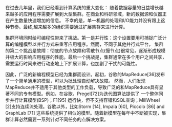 在过去几年里，我们已经看到计算系统的重大变化： 随着数据容量的日益增长越来越多的应用程序需要扩展到大型集群。在商业和科研领域，新的数据源和仪器正在产生数量快速增加的信息。
不幸的是，单一机器的处理和I/O能力并没有跟上这种节奏。最终,越来越多的组织需要通过扩展集群来进行计算。

集群环境同时给可编程性带来了挑战。第一是并行性：这个设置要用可捕捉广泛计算的编程模型以并行方式来重写应用程序。然而，不同于其他并行式平台，
集群的第二个挑战是故障：彻底的节点故障和零散节点(慢节点)很常见，逐渐形成规模并极大的影响应用程序的性能。最后一个挑战是，集群通常在多个用户之间共享，需要运行时间来进行动态地上下扩展计算，也加剧了干扰的可能性。

因此，广泛的新编程模型已经为集群而设计。起初，谷歌的MapReduce[36]发布了一个简单通用的模型，可以为批处理自动解决故障。
然而，人们发现MapReduce并不适用于其他类型的工作负载，导致广泛的和MapReduce具有显著不同的专有模型。例如，在谷歌，Pregel[72]为迭代图算法提供了
一个整体同步并行计算模型(BSP)；F1[95] 运行快，但不支持容错和SQL查询；MillWheel [2]支持连续流处理。谷歌以外，比如Storm [14], Impala [60], Piccolo [86] and GraphLab [71]
这些系统提供了相似的模型。随着新模型在每年中不断被实现，集群计算必然需要一系列针对不同任务的点解决方案。